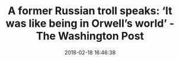 ---
date: 2018-02-18 16:46:38
link:
  source: pocket
  source_url: https://getpocket.com
  text: 'A former Russian troll speaks: ‘It was like being in Orwell’s world’ - The
    Washington Post'
  url: https://www.washingtonpost.com/news/worldviews/wp/2018/02/17/a-former-russian-troll-speaks-it-was-like-being-in-orwells-world/
slug: a-former-russian-troll-speaks-it-was-like-being-in-orwells-world-the-washington-post
source: pocket
syndicated:
- type: twitter
  url: https://twitter.com/roytang/status/965270180401242113/
- type: facebook
  url: https://www.facebook.com/stephen.roy.tang/posts/10156428421528912
title: 'A former Russian troll speaks: ‘It was like being in Orwell’s world’ - The
  Washington Post'
---